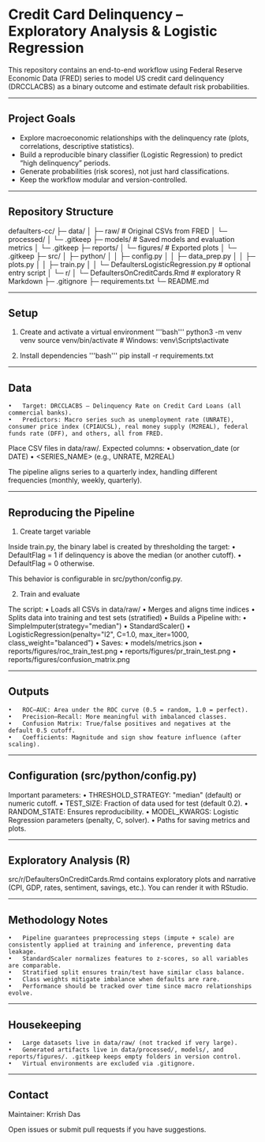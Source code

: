 # Credit Card Delinquency – Exploratory Analysis & Logistic Regression

This repository contains an end-to-end workflow using Federal Reserve Economic Data (FRED) series to model US credit card delinquency (DRCCLACBS) as a binary outcome and estimate default risk probabilities.

---

## Project Goals
- Explore macroeconomic relationships with the delinquency rate (plots, correlations, descriptive statistics).
- Build a reproducible binary classifier (Logistic Regression) to predict “high delinquency” periods.
- Generate probabilities (risk scores), not just hard classifications.
- Keep the workflow modular and version-controlled.

---

## Repository Structure

defaulters-cc/
├─ data/
│  ├─ raw/                 # Original CSVs from FRED
│  └─ processed/
│     └─ .gitkeep
├─ models/                 # Saved models and evaluation metrics
│  └─ .gitkeep
├─ reports/
│  └─ figures/             # Exported plots
│     └─ .gitkeep
├─ src/
│  ├─ python/
│  │  ├─ config.py
│  │  ├─ data_prep.py
│  │  ├─ plots.py
│  │  ├─ train.py
│  │  └─ DefaultersLogisticRegression.py  # optional entry script
│  └─ r/
│     └─ DefaultersOnCreditCards.Rmd      # exploratory R Markdown
├─ .gitignore
├─ requirements.txt
└─ README.md

---

## Setup

1) Create and activate a virtual environment
'''bash'''
python3 -m venv venv
source venv/bin/activate     # Windows: venv\Scripts\activate

2) Install dependencies
'''bash'''
pip install -r requirements.txt

---

## Data
	•	Target: DRCCLACBS – Delinquency Rate on Credit Card Loans (all commercial banks).
	•	Predictors: Macro series such as unemployment rate (UNRATE), consumer price index (CPIAUCSL), real money supply (M2REAL), federal funds rate (DFF), and others, all from FRED.

Place CSV files in data/raw/. Expected columns:
	•	observation_date (or DATE)
	•	<SERIES_NAME> (e.g., UNRATE, M2REAL)

The pipeline aligns series to a quarterly index, handling different frequencies (monthly, weekly, quarterly).

---

## Reproducing the Pipeline

1) Create target variable

Inside train.py, the binary label is created by thresholding the target:
	•	DefaultFlag = 1 if delinquency is above the median (or another cutoff).
	•	DefaultFlag = 0 otherwise.

This behavior is configurable in src/python/config.py.

2) Train and evaluate

The script:
	•	Loads all CSVs in data/raw/
	•	Merges and aligns time indices
	•	Splits data into training and test sets (stratified)
	•	Builds a Pipeline with:
	•	SimpleImputer(strategy="median")
	•	StandardScaler()
	•	LogisticRegression(penalty="l2", C=1.0, max_iter=1000, class_weight="balanced")
	•	Saves:
	•	models/metrics.json
	•	reports/figures/roc_train_test.png
	•	reports/figures/pr_train_test.png
	•	reports/figures/confusion_matrix.png

---

## Outputs
	•	ROC–AUC: Area under the ROC curve (0.5 = random, 1.0 = perfect).
	•	Precision–Recall: More meaningful with imbalanced classes.
	•	Confusion Matrix: True/false positives and negatives at the default 0.5 cutoff.
	•	Coefficients: Magnitude and sign show feature influence (after scaling).

---

## Configuration (src/python/config.py)

Important parameters:
	•	THRESHOLD_STRATEGY: "median" (default) or numeric cutoff.
	•	TEST_SIZE: Fraction of data used for test (default 0.2).
	•	RANDOM_STATE: Ensures reproducibility.
	•	MODEL_KWARGS: Logistic Regression parameters (penalty, C, solver).
	•	Paths for saving metrics and plots.

---

## Exploratory Analysis (R)

src/r/DefaultersOnCreditCards.Rmd contains exploratory plots and narrative (CPI, GDP, rates, sentiment, savings, etc.).
You can render it with RStudio. 

---

## Methodology Notes
	•	Pipeline guarantees preprocessing steps (impute + scale) are consistently applied at training and inference, preventing data leakage.
	•	StandardScaler normalizes features to z-scores, so all variables are comparable.
	•	Stratified split ensures train/test have similar class balance.
	•	Class weights mitigate imbalance when defaults are rare.
	•	Performance should be tracked over time since macro relationships evolve.

---

## Housekeeping
	•	Large datasets live in data/raw/ (not tracked if very large).
	•	Generated artifacts live in data/processed/, models/, and reports/figures/. .gitkeep keeps empty folders in version control.
	•	Virtual environments are excluded via .gitignore.

---

## Contact

Maintainer: Krrish Das

Open issues or submit pull requests if you have suggestions.
